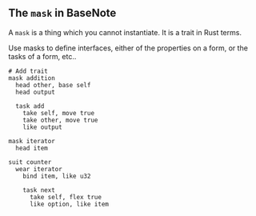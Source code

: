 ## The `mask` in BaseNote

A `mask` is a thing which you cannot instantiate. It is a trait in Rust
terms.

Use masks to define interfaces, either of the properties on a form, or
the tasks of a form, etc..

```
# Add trait
mask addition
  head other, base self
  head output

  task add
    take self, move true
    take other, move true
    like output
```

```
mask iterator
  head item

suit counter
  wear iterator
    bind item, like u32

    task next
      take self, flex true
      like option, like item
```
